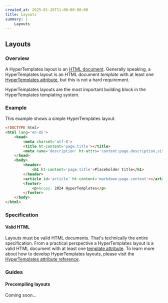 ```yaml
---
created_at: 2025-01-26T11:00:00-08:00
title: Layouts
summary: |
    Layouts
---
```


## Layouts

<auto-toc selectors='h3,h4,h5,h6,dl dt'></auto-toc>

### Overview

A HyperTemplates layout is an [HTML document].
Generally speaking, a HyperTemplates layout is an HTML document _template_ with at least one [HyperTemplates attribute], but this is not a hard requirement.

HyperTemplates layouts are the most important building block in the HyperTemplates templating system.

### Example

This example shows a simple HyperTemplates layout.

<code-snippet ht-element filename='layouts/default.html'>

```html
<!DOCTYPE html>
<html lang='en-US'>
    <head>
        <meta charset='utf-8'>
        <title ht-content='page.title'></title>
        <meta name='description' ht-attrs='content:page.description,site.description'>
    </head>
    <body>
        <header>
            <h1 ht-content='page.title'>Placeholder title</h1>
        </header>
        <article id='article' ht-content='markdown:page.content'></article>
        <footer>
            <p>&copy; 2024 HyperTemplates</p>
        </footer>
    </body>
</html>
```

</code-snippet>

### Specification

#### Valid HTML

Layouts must be valid HTML documents.
That's technically the entire specification.
From a practical perspective a HyperTemplates layout is a valid HTML document with at least one [template attribute].
To learn more about how to develop HyperTemplates layouts, please visit the [HyperTemplates attribute reference].

### Guides

#### Precompiling layouts

Coming soon...

<!-- Links -->
[HTML document]: /docs/#introduction-to-templating
[HyperTemplates attribute reference]: /docs/reference/core/attributes
[HyperTemplates attribute]: /docs/reference/core/attributes
[template attribute]: /docs/reference/core/attributes
